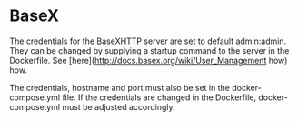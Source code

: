 BaseX
=====

The credentials for the BaseXHTTP server are set to default admin:admin.
They can be changed by supplying a startup command to the server in the Dockerfile.
See [here](http://docs.basex.org/wiki/User_Management how) how.

The credentials, hostname and port must also be set in the docker-compose.yml file.
If the credentials are changed in the Dockerfile, docker-compose.yml must be adjusted
accordingly.